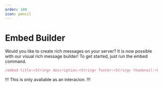 ```yaml
---
order: 100
icon: pencil
---
```


# Embed Builder

Would you like to create rich messages on your server? It is now possible with our visual rich message builder! To get started, just run the embed command.

```javascript
/embed title:<String> description:<String> footer:<String> thumbnail:<URL> image:<URL> 
```

!!!
This is only avaliable as an interacion.
!!!